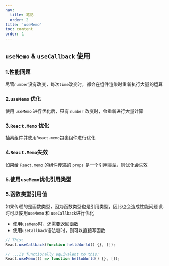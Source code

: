 ```yaml
---
nav:
  title: 笔记
  order: 2
title: 'useMemo'
toc: content
order: 1
---
```


## `useMemo` & `useCallback` 使用

### 1.性能问题

尽管`number`没有改变，每次`time`改变时，都会在组件渲染时重新执行大量的运算

<code src="./demos/demo1.tsx"></code>

### 2.`useMemo` 优化

使用 `useMemo` 进行优化后，只有 `number` 改变时，会重新进行大量计算

<code src="./demos/demo2.tsx"></code>

### 3.`React.Memo` 优化

抽离组件并使用`React.memo`包裹组件进行优化

<code src="./demos/demo3.tsx"></code>

### 4.`React.Memo`失效

如果给 `React.memo` 的组件传递的 `props` 是一个引用类型，则优化会失效

<code src="./demos/demo4.tsx"></code>

### 5.使用`useMemo`优化引用类型

<code src="./demos/demo5.tsx"></code>

### 5.函数类型引用值

如果传递的是函数类型，因为函数类型也是引用类型，因此也会造成性能问题
此时可以使用`useMemo` 和 `useCallback`进行优化

- 使用`useMemo`时，还需要返回函数
- 使用`useCallback`语法糖时，则可以直接写函数

```js
// This:
React.useCallback(function helloWorld() {}, []);

// ...Is functionally equivalent to this:
React.useMemo(() => function helloWorld() {}, []);
```

<code src="./demos/demo6.tsx"></code>

